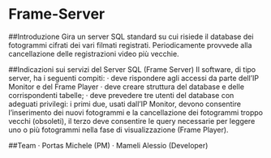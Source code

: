 # Frame-Server

##Introduzione
Gira un server SQL standard su cui risiede il database dei fotogrammi cifrati dei vari filmati registrati.
Periodicamente provvede alla cancellazione delle registrazioni video più vecchie.

##Indicazioni sui servizi del Server SQL (Frame Server)
Il software, di tipo server, ha i seguenti compiti:
· deve rispondere agli accessi da parte dell’IP Monitor e del Frame Player
· deve creare struttura del database e delle corrispondenti tabelle;
· deve prevedere tre utenti del database con adeguati privilegi: i primi due, usati dall’IP Monitor, devono
consentire l’inserimento dei nuovi fotogrammi e la cancellazione dei fotogrammi troppo vecchi (obsoleti), il
terzo deve consentire le query necessarie per leggere uno o più fotogrammi nella fase di visualizzazione
(Frame Player).

##Team
· Portas Michele (PM)
· Mameli Alessio (Developer)
